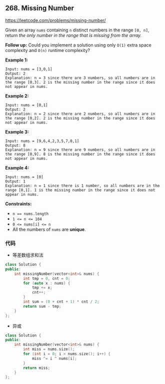## 268. Missing Number

https://leetcode.com/problems/missing-number/

Given an array `nums` containing `n` distinct numbers in the range `[0, n]`, return *the only number in the range that is missing from the array.*

**Follow up:** Could you implement a solution using only `O(1)` extra space complexity and `O(n)` runtime complexity?

 

**Example 1:**

```
Input: nums = [3,0,1]
Output: 2
Explanation: n = 3 since there are 3 numbers, so all numbers are in the range [0,3]. 2 is the missing number in the range since it does not appear in nums.
```

**Example 2:**

```
Input: nums = [0,1]
Output: 2
Explanation: n = 2 since there are 2 numbers, so all numbers are in the range [0,2]. 2 is the missing number in the range since it does not appear in nums.
```

**Example 3:**

```
Input: nums = [9,6,4,2,3,5,7,0,1]
Output: 8
Explanation: n = 9 since there are 9 numbers, so all numbers are in the range [0,9]. 8 is the missing number in the range since it does not appear in nums.
```

**Example 4:**

```
Input: nums = [0]
Output: 1
Explanation: n = 1 since there is 1 number, so all numbers are in the range [0,1]. 1 is the missing number in the range since it does not appear in nums.
```

 

**Constraints:**

- `n == nums.length`
- `1 <= n <= 104`
- `0 <= nums[i] <= n`
- All the numbers of `nums` are **unique**.

### 代码

- 等差数组求和法

```cpp
class Solution {
public:
    int missingNumber(vector<int>& nums) {
        int tmp = 0, cnt = 0;
        for (auto x : nums) {
            tmp += x;
            cnt++;
        }
        int sum = (0 + cnt + 1) * cnt / 2;
        return sum - tmp;
    }
};
```

- 异或

```cpp
class Solution {
public:
    int missingNumber(vector<int>& nums) {
        int miss = nums.size();
        for (int i = 0; i < nums.size(); i++) {
            miss ^= i ^ nums[i];
        }
        return miss;
    }
};
```

